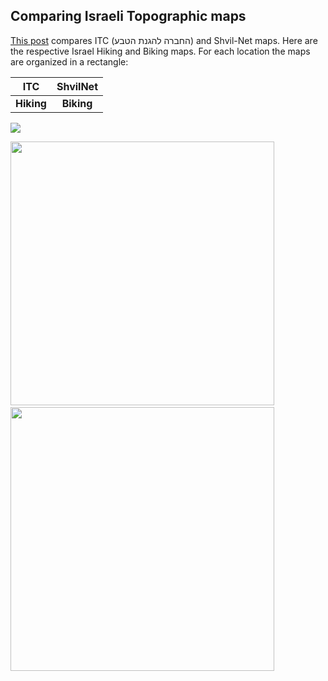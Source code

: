 ## Comparing Israeli Topographic maps
[This post](https://blog.off-road.io/%D7%97%D7%99%D7%93%D7%95%D7%A9%D7%99%D7%9D-%D7%9C%D7%A9%D7%A0%D7%94-%D7%94%D7%97%D7%93%D7%A9%D7%94/)
compares ITC (החברה להגנת הטבע) and Shvil-Net maps. Here are the respective Israel Hiking and Biking maps. For each location the maps are organized in a rectangle:

|ITC|ShvilNet|
|:----:|:---:|
|**Hiking**|**Biking**|

![](https://user-images.githubusercontent.com/1304610/45303191-e8d8c700-b51d-11e8-9c1c-bad43d00e9e4.png)

<img width="422" src="https://user-images.githubusercontent.com/1304610/45306506-8aafe200-b525-11e8-9536-cd0b6467062e.jpg">&nbsp;&nbsp;&nbsp;&nbsp;&nbsp;&nbsp;&nbsp;&nbsp;&nbsp;<img width="422" src="https://user-images.githubusercontent.com/1304610/45306505-8a174b80-b525-11e8-84fe-97e32a496db7.jpg">
